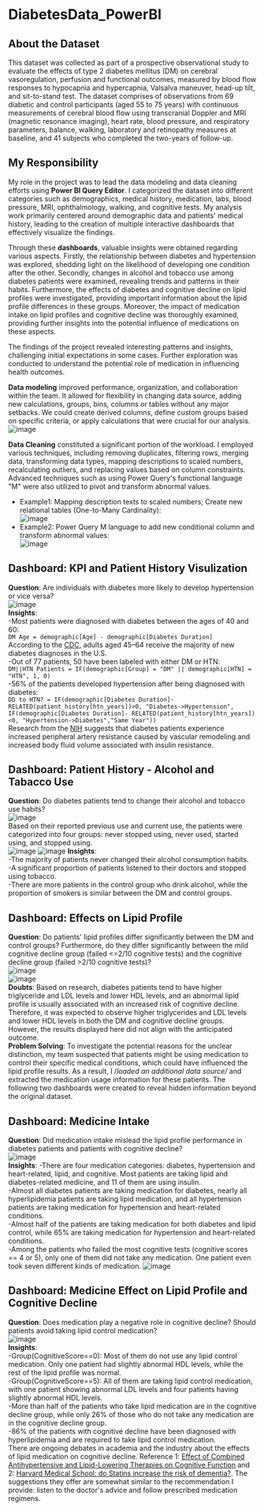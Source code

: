 # DiabetesData_PowerBI
## About the Dataset  
This dataset was collected as part of a prospective observational study to evaluate the effects of type 2 diabetes mellitus (DM) on cerebral vasoregulation, perfusion and functional outcomes, measured by blood flow responses to hypocapnia and hypercapnia, Valsalva maneuver, head-up tilt, and sit-to-stand test. The dataset comprises of observations from 69 diabetic and control participants (aged 55 to 75 years) with continuous measurements of cerebral blood flow using transcranial Doppler and MRI (magnetic resonance imaging), heart rate, blood pressure, and respiratory parameters, balance, walking, laboratory and retinopathy measures at baseline, and 41 subjects who completed the two-years of follow-up.   

## My Responsibility  
My role in the project was to lead the data modeling and data cleaning efforts using **Power BI Query Editor**. I categorized the dataset into different categories such as demographics, medical history, medication, labs, blood pressure, MRI, ophthalmology, walking, and cognitive tests. My analysis work primarily centered around demographic data and patients' medical history, leading to the creation of multiple interactive dashboards that effectively visualize the findings.  

Through these **dashboards**, valuable insights were obtained regarding various aspects. Firstly, the relationship between diabetes and hypertension was explored, shedding light on the likelihood of developing one condition after the other. Secondly, changes in alcohol and tobacco use among diabetes patients were examined, revealing trends and patterns in their habits. Furthermore, the effects of diabetes and cognitive decline on lipid profiles were investigated, providing important information about the lipid profile differences in these groups. Moreover, the impact of medication intake on lipid profiles and cognitive decline was thoroughly examined, providing further insights into the potential influence of medications on these aspects.

The findings of the project revealed interesting patterns and insights, challenging initial expectations in some cases. Further exploration was conducted to understand the potential role of medication in influencing health outcomes. 

**Data modeling** improved performance, organization, and collaboration within the team. It allowed for flexibility in changing data source, adding new calculations, groups, bins, columns or tables without any major setbacks. We could create derived columns, define custom groups based on specific criteria, or apply calculations that were crucial for our analysis.   
![image](https://github.com/chen8122/DiabetesData_PowerBI/assets/9794705/e0dbc041-4ec1-4017-8074-ed7a84384b1b)  

**Data Cleaning**  constituted a significant portion of the workload. I employed various techniques, including removing duplicates, filtering rows, merging data, transforming data types, mapping descriptions to scaled numbers, recalculating outliers, and replacing values based on column constraints. Advanced techniques such as using Power Query's functional language "M" were also utilized to pivot and transform abnormal values.     
- Example1: Mapping description texts to scaled numbers; Create new relational tables (One-to-Many Cardinality):   
![image](https://github.com/chen8122/DiabetesData_PowerBI/assets/9794705/ce4d6023-dc6f-4c98-9608-0a32d2047280)
- Example2: Power Query M language to add new conditional column and transform abnormal values:  
![image](https://github.com/chen8122/DiabetesData_PowerBI/assets/9794705/5f8e35ce-7ed1-4566-a540-a794a0784fba)  

## Dashboard: KPI and Patient History Visulization  
**Question**: Are individuals with diabetes more likely to develop hypertension or vice versa?  
![image](https://github.com/chen8122/DiabetesData_PowerBI/assets/9794705/73b8b947-a7dd-499e-a1e4-42ad9408d77c)  
**Insights**:   
-Most patients were diagnosed with diabetes between the ages of 40 and 60:  
`DM Age = demographic[Age] - demographic[Diabetes Duration]`  
According to the [CDC](https://www.healthline.com/health/type-2-diabetes-age-of-onset#age-at-diagnosis), adults aged 45–64 receive the majority of new diabetes diagnoses in the U.S.  
-Out of 77 patients, 50 have been labeled with either DM or HTN:  
`DM||HTN Patients = IF(demographic[Group] = "DM" || demographic[HTN] = "HTN", 1, 0)`     
-56% of the patients developed hypertension after being diagnosed with diabetes:    
`DD to HTN? = IF(demographic[Diabetes Duration]- RELATED(patient_history[htn_years])>0, "Diabetes->Hypertension", IF(demographic[Diabetes Duration]- RELATED(patient_history[htn_years])<0, "Hypertension->Diabetes","Same Year"))`      
Research from the [NIH](https://pubmed.ncbi.nlm.nih.gov/29556093/) suggests that diabetes patients experience increased peripheral artery resistance caused by vascular remodeling and increased body fluid volume associated with insulin resistance.   

## Dashboard: Patient History - Alcohol and Tabacco Use   
**Question**: Do diabetes patients tend to change their alcohol and tobacco use habits?  
![image](https://github.com/chen8122/DiabetesData_PowerBI/assets/9794705/3c64daeb-e7bb-4723-a431-f7855d648ea1)  
Based on their reported previous use and current use, the patients were categorized into four groups: never stopped using, never used, started using, and stopped using.    
![image](https://github.com/chen8122/DiabetesData_PowerBI/assets/9794705/96380358-21ec-4259-86cc-4b94259db0ed)
![image](https://github.com/chen8122/DiabetesData_PowerBI/assets/9794705/e8845e17-9898-446b-9fbc-0265cc578c87)
**Insights**:  
-The majority of patients never changed their alcohol consumption habits.  
-A significant proportion of patients listened to their doctors and stopped using tobacco.  
-There are more patients in the control group who drink alcohol, while the proportion of smokers is similar between the DM and control groups.  

## Dashboard: Effects on Lipid Profile  
**Question**: Do patients' lipid profiles differ significantly between the DM and control groups? Furthermore, do they differ significantly between the mild cognitive decline group (failed <=2/10 cognitive tests) and the cognitive decline group (failed >2/10 cognitive tests)?  
![image](https://github.com/chen8122/DiabetesData_PowerBI/assets/9794705/e92c25a3-f5e4-4617-a3c1-eac23fbd0248)  
![image](https://github.com/chen8122/DiabetesData_PowerBI/assets/9794705/79a69ce1-51c9-48c5-a2c3-f80eade71dbb)  
**Doubts**: Based on research, diabetes patients tend to have higher triglyceride and LDL levels and lower HDL levels, and an abnormal lipid profile is usually associated with an increased risk of cognitive decline. Therefore, it was expected to observe higher triglycerides and LDL levels and lower HDL levels in both the DM and cognitive decline groups. However, the results displayed here did not align with the anticipated outcome.    
**Problem Solving**: To investigate the potential reasons for the unclear distinction, my team suspected that patients might be using medication to control their specific medical conditions, which could have influenced the lipid profile results. As a result, I /_loaded an additional data source/_ and extracted the medication usage information for these patients. The following two dashboards were created to reveal hidden information beyond the original dataset.    

## Dashboard: Medicine Intake
**Question**: Did medication intake mislead the lipid profile performance in diabetes patients and patients with cognitive decline?  
![image](https://github.com/chen8122/DiabetesData_PowerBI/assets/9794705/022f70f4-a2a0-4457-8b34-d2c16100ef65)  
**Insights**:
-There are four medication categories: diabetes, hypertension and heart-related, lipid, and cognitive. Most patients are taking lipid and diabetes-related medicine, and 11 of them are using insulin.   
-Almost all diabetes patients are taking medication for diabetes, nearly all hyperlipidemia patients are taking lipid medication, and all hypertension patients are taking medication for hypertension and heart-related conditions.  
-Almost half of the patients are taking medication for both diabetes and lipid control, while 65% are taking medication for hypertension and heart-related conditions.  
-Among the patients who failed the most cognitive tests (cognitive scores == 4 or 5), only one of them did not take any medication. One patient even took seven different kinds of medication. 
![image](https://github.com/chen8122/DiabetesData_PowerBI/assets/9794705/5d53e665-19dd-41f6-9a17-170516a3252a)  

## Dashboard: Medicine Effect on Lipid Profile and Cognitive Decline  
**Question**: Does medication play a negative role in cognitive decline? Should patients avoid taking lipid control medication?  
![image](https://github.com/chen8122/DiabetesData_PowerBI/assets/9794705/97d436aa-1e6d-444d-9b2e-5ae0ebfc1502)  
**Insights**:    
-Group(CognitiveScore==0): Most of them do not use any lipid control medication. Only one patient had slightly abnormal HDL levels, while the rest of the lipid profile was normal.  
-Group(CognitiveScore==5): All of them are taking lipid control medication, with one patient showing abnormal LDL levels and four patients having slightly abnormal HDL levels.    
-More than half of the patients who take lipid medication are in the cognitive decline group, while only 26% of those who do not take any medication are in the cognitive decline group.  
-86% of the patients with cognitive decline have been diagnosed with hyperlipidemia and are required to take lipid control medication.  
There are ongoing debates in academia and the industry about the effects of lipid medication on cognitive decline. Reference 1: [Effect of Combined Antihypertensive and Lipid-Lowering Therapies on Cognitive Function](https://www.hindawi.com/journals/crp/2020/1484357/) and 2: [Harvard Medical School: do Statins increase the risk of dementia?](https://www.health.harvard.edu/staying-healthy/do-statins-increase-the-risk-of-dementia). The suggestions they offer are somewhat similar to the recommendation I provide: listen to the doctor's advice and follow prescribed medication regimens.

